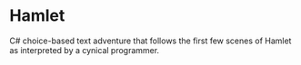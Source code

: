 # Hamlet
C# choice-based text adventure that follows the first few scenes of Hamlet as interpreted by a cynical programmer. 
